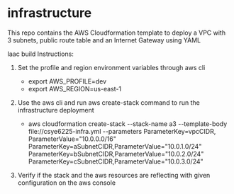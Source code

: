 # infrastructure

This repo contains the AWS Cloudformation template to deploy a VPC with 3 subnets, public route table and an Internet Gateway using YAML

Iaac build Instructions:
1. Set the profile and region environment variables through aws cli
   - export AWS_PROFILE=dev
   - export AWS_REGION=us-east-1
2. Use the aws cli and run aws create-stack command to run the infrastructure deployment
   
   - aws cloudformation create-stack --stack-name a3 --template-body file://csye6225-infra.yml --parameters ParameterKey=vpcCIDR,   ParameterValue="10.0.0.0/16" ParameterKey=aSubnetCIDR,ParameterValue="10.0.1.0/24" ParameterKey=bSubnetCIDR,ParameterValue="10.0.2.0/24" ParameterKey=cSubnetCIDR,ParameterValue="10.0.3.0/24"
3. Verify if the stack and the aws resources are reflecting with given configuration on the aws console
